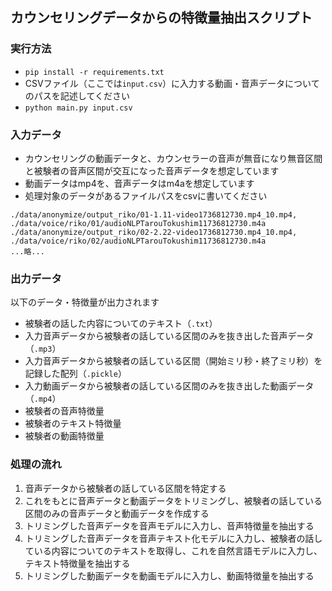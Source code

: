 ## カウンセリングデータからの特徴量抽出スクリプト

### 実行方法
- `pip install -r requirements.txt`
- CSVファイル（ここでは`input.csv`）に入力する動画・音声データについてのパスを記述してください
- `python main.py input.csv`

### 入力データ
- カウンセリングの動画データと、カウンセラーの音声が無音になり無音区間と被験者の音声区間が交互になった音声データを想定しています
- 動画データはmp4を、音声データはm4aを想定しています
- 処理対象のデータがあるファイルパスをcsvに書いてください
```input.csv
./data/anonymize/output_riko/01-1.11-video1736812730.mp4_10.mp4, ./data/voice/riko/01/audioNLPTarouTokushim11736812730.m4a
./data/anonymize/output_riko/02-2.22-video1736812730.mp4_10.mp4, ./data/voice/riko/02/audioNLPTarouTokushim11736812730.m4a
...略...
```

### 出力データ
以下のデータ・特徴量が出力されます
- 被験者の話した内容についてのテキスト（`.txt`）
- 入力音声データから被験者の話している区間のみを抜き出した音声データ（`.mp3`）
- 入力音声データから被験者の話している区間（開始ミリ秒・終了ミリ秒）を記録した配列（`.pickle`）
- 入力動画データから被験者の話している区間のみを抜き出した動画データ（`.mp4`）
- 被験者の音声特徴量
- 被験者のテキスト特徴量
- 被験者の動画特徴量

### 処理の流れ
1. 音声データから被験者の話している区間を特定する
2. これをもとに音声データと動画データをトリミングし、被験者の話している区間のみの音声データと動画データを作成する
3. トリミングした音声データを音声モデルに入力し、音声特徴量を抽出する
4. トリミングした音声データを音声テキスト化モデルに入力し、被験者の話している内容についてのテキストを取得し、これを自然言語モデルに入力し、テキスト特徴量を抽出する
5. トリミングした動画データを動画モデルに入力し、動画特徴量を抽出する